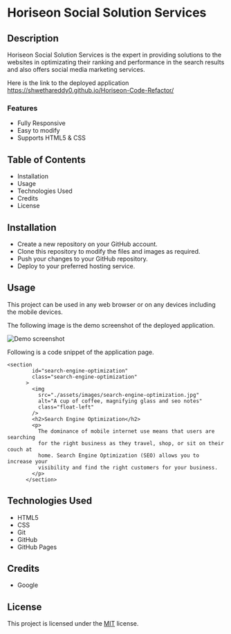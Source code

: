 # Horiseon Social Solution Services

## Description

Horiseon Social Solution Services is the expert in providing solutions to the websites in optimizating their ranking and performance in the search results and also offers social media marketing services.

Here is the link to the deployed application https://shwethareddy0.github.io/Horiseon-Code-Refactor/

### Features

- Fully Responsive
- Easy to modify
- Supports HTML5 & CSS

## Table of Contents

- Installation
- Usage
- Technologies Used
- Credits
- License

## Installation

- Create a new repository on your GitHub account.
- Clone this repository to modify the files and images as required.
- Push your changes to your GitHub repository.
- Deploy to your preferred hosting service.

## Usage

This project can be used in any web browser or on any devices including the mobile devices.

The following image is the demo screenshot of the deployed application.

![Demo screenshot](./assets/images/demo-screenshot.gif)

Following is a code snippet of the application page.

```html5
<section
        id="search-engine-optimization"
        class="search-engine-optimization"
      >
        <img
          src="./assets/images/search-engine-optimization.jpg"
          alt="A cup of coffee, magnifying glass and seo notes"
          class="float-left"
        />
        <h2>Search Engine Optimization</h2>
        <p>
          The dominance of mobile internet use means that users are searching
          for the right business as they travel, shop, or sit on their couch at
          home. Search Engine Optimization (SEO) allows you to increase your
          visibility and find the right customers for your business.
        </p>
      </section>

```

## Technologies Used

- HTML5
- CSS
- Git
- GitHub
- GitHub Pages

## Credits

- Google

## License

This project is licensed under the [MIT](LICENSE.txt) license.
